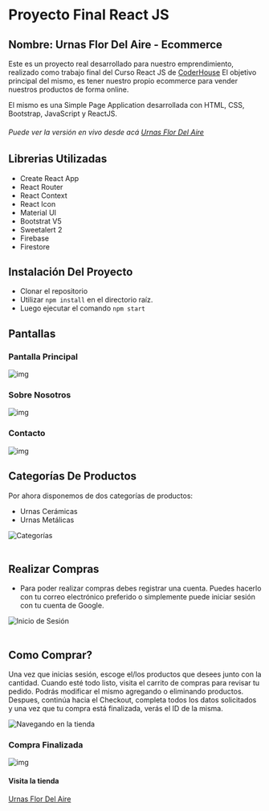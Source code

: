 # Proyecto Final React JS 

## Nombre: Urnas Flor Del Aire - Ecommerce

Este es un proyecto real desarrollado para nuestro emprendimiento, realizado como trabajo final del Curso React JS de [CoderHouse](https://www.coderhouse.com/)
El objetivo principal del mismo, es tener nuestro propio ecommerce para vender nuestros productos de forma online.

El mismo es una Simple Page Application desarrollada con HTML, CSS, Bootstrap, JavaScript y ReactJS.

###### Puede ver la versión en vivo desde acá [Urnas Flor Del Aire](https://flordelaire-castrokenny.vercel.app/)

## Librerias Utilizadas

* Create React App
* React Router
* React Context
* React Icon
* Material UI
* Bootstrat V5
* Sweetalert 2
* Firebase
* Firestore

## Instalación Del Proyecto

* Clonar el repositorio
* Utilizar `npm install` en el directorio raíz.
* Luego ejecutar el comando `npm start`

## Pantallas

### Pantalla Principal

![img](https://i.postimg.cc/cCXb7rrx/pantalla-principal-FM.jpg)

### Sobre Nosotros

![img](https://i.postimg.cc/TPbfbWvr/nosotros.jpg)



### Contacto

![img](https://i.postimg.cc/d3tb5hpN/contact.jpg)

## Categorías De Productos
Por ahora disponemos de dos categorías de productos:
* Urnas Cerámicas
* Urnas Metálicas

![Categorías](./public/assets/CPT2205100122-720x363.gif)<br/><br/>
## Realizar Compras

* Para poder realizar compras debes registrar una cuenta. Puedes hacerlo con tu correo electrónico preferido o simplemente puede iniciar sesión con tu cuenta de Google.

![Inicio de Sesión](./public/assets/CPT2205102200-1818x249.gif)
<br/><br/>
## Como Comprar?

Una vez que inicias sesión, escoge el/los productos que desees junto con la cantidad. Cuando esté todo listo, visita el carrito de compras para revisar tu pedido. Podrás modificar el mismo agregando o eliminando productos.<br/>
Despues, continúa hacia el Checkout, completa todos los datos solicitados y una vez que tu compra está finalizada, verás el ID de la misma.<br/>

![Navegando en la tienda](./public/assets/CPT2205110236-720x367.gif)
<br/>

### Compra Finalizada
![img](https://i.postimg.cc/8c8QtdbG/finalizar-compra.jpg)

#### Visita la tienda
[Urnas Flor Del Aire](https://flordelaire-castrokenny.vercel.app/)
